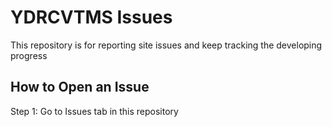 # YDRCVTMS Issues
This repository is for reporting site issues and keep tracking the developing progress

## How to Open an Issue
Step 1: Go to Issues tab in this repository


